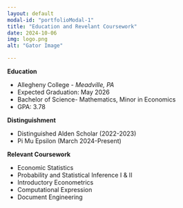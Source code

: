 ```yaml
---
layout: default
modal-id: "portfolioModal-1"
title: "Education and Revelant Coursework"
date: 2024-10-06
img: logo.png
alt: "Gator Image"

---
```

**Education**
- Allegheny College - *Meadville, PA* 
- Expected Graduation: May 2026
- Bachelor of Science- Mathematics, Minor in Economics
- GPA: 3.78


**Distinguishment**
- Distinguished Alden Scholar (2022-2023)
- Pi Mu Epsilon (March 2024-Present)

**Relevant Coursework**
- Economic Statistics
- Probability and Statistical Inference I & II 
- Introductory Econometrics
- Computational Expression
- Document Engineering

